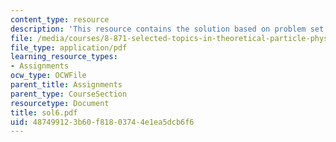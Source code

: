 ```yaml
---
content_type: resource
description: 'This resource contains the solution based on problem set #6.'
file: /media/courses/8-871-selected-topics-in-theoretical-particle-physics-branes-and-gauge-theory-dynamics-fall-2004/487499123b60f81803744e1ea5dcb6f6_sol6.pdf
file_type: application/pdf
learning_resource_types:
- Assignments
ocw_type: OCWFile
parent_title: Assignments
parent_type: CourseSection
resourcetype: Document
title: sol6.pdf
uid: 48749912-3b60-f818-0374-4e1ea5dcb6f6
---
```

